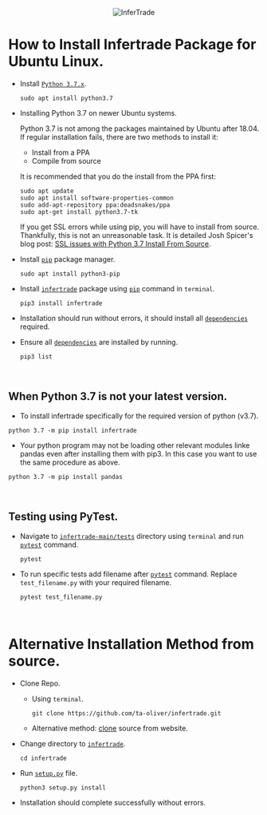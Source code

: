 <p align="center">
  <img src="https://www.infertrade.com/static/media/InferTradeLogo.5c2cc437.svg" alt="InferTrade"/>
</p>

# How to Install Infertrade Package for Ubuntu Linux.

- Install [`Python 3.7.x`](https://www.python.org/).

  ```
  sudo apt install python3.7
  ``` 

- Installing Python 3.7 on newer Ubuntu systems.

  Python 3.7 is not among the packages maintained by Ubuntu after 18.04. If regular installation fails, there are two methods to install it:
  - Install from a PPA
  - Compile from source

  It is recommended that you do the install from the PPA first:
  ```
  sudo apt update
  sudo apt install software-properties-common
  sudo add-apt-repository ppa:deadsnakes/ppa
  sudo apt-get install python3.7-tk
  ```

  If you get SSL errors while using pip, you will have to install from source. Thankfully, this is not an unreasonable task. It is detailed Josh Spicer's blog post: [SSL issues with Python 3.7 Install From Source](https://joshspicer.com/python37-ssl-issue).


- Install [`pip`](https://pip.pypa.io/en/stable/) package manager. 
 
  ```
  sudo apt install python3-pip
  ```
 
- Install [`infertrade`](https://github.com/ta-oliver/infertrade) package using [`pip`](https://pip.pypa.io/en/stable/) command in `terminal`.
  ```
  pip3 install infertrade
  ```
- Installation should run without errors, it should install all [`dependencies`](https://github.com/ta-oliver/infertrade/blob/holderfolyf-patch-1/requirements.txt) required.
 
- Ensure all [`dependencies`](https://github.com/ta-oliver/infertrade/blob/holderfolyf-patch-1/requirements.txt) are installed by running.
  ```
  pip3 list
  ```
<br>

## When Python 3.7 is not your latest version.


- To install infertrade specifically for the required version of python (v3.7).
```
python 3.7 -m pip install infertrade
```

- Your python program may not be loading other relevant modules linke pandas even after installing them with pip3. In this case you want to use the same procedure as above.
```
python 3.7 -m pip install pandas
```
<br>

## Testing using PyTest.


  - Navigate to [`infertrade-main/tests`](https://github.com/ta-oliver/infertrade/tree/main/tests) directory using `terminal`  and run [`pytest`](https://pytest.org/en/stable/) command.

    ```
    pytest
    ```
  - To run specific tests add filename after [`pytest`](https://pytest.org/en/stable/) command. Replace `test_filename.py` with your required filename.

    ```
    pytest test_filename.py
    ```
 <br>

# Alternative Installation Method from source.
 

- Clone Repo. 
  - Using `terminal`.
    ```
    git clone https://github.com/ta-oliver/infertrade.git
    ```
  - Alternative method: [clone](https://github.com/ta-oliver/infertrade/tree/main) source from website.
- Change directory to [`infertrade`](https://github.com/ta-oliver/infertrade).
 
  ```
  cd infertrade
  ```
- Run [`setup.py`](https://github.com/ta-oliver/infertrade/blob/main/setup.py) file.
  ```
  python3 setup.py install
  ```
- Installation should complete successfully without errors.
